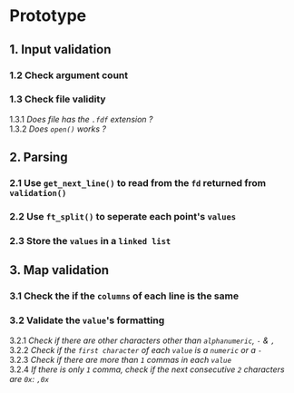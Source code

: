 # **Prototype**

## **1. Input validation**
### 1.2 Check argument count
### 1.3 Check file validity
1.3.1 *Does file has the `.fdf` extension ?*\
1.3.2 *Does `open()` works ?*

## **2. Parsing**
### 2.1 Use `get_next_line()` to read from the `fd` returned from `validation()`
### 2.2 Use `ft_split()` to seperate each point's `values`
### 2.3 Store the `values` in a `linked list`

## **3. Map validation**
### 3.1 Check the if the `columns` of each line is the same
### 3.2 Validate the `value`'s formatting
3.2.1 *Check if there are other characters other than `alphanumeric`, `-` & `,`*\
3.2.2 *Check if the `first character` of each `value` is a `numeric` or a `-`*\
3.2.3 *Check if there are more than `1` commas in each `value`*\
3.2.4 *If there is only `1` comma, check if the next consecutive `2` characters are `0x`: `,0x`*